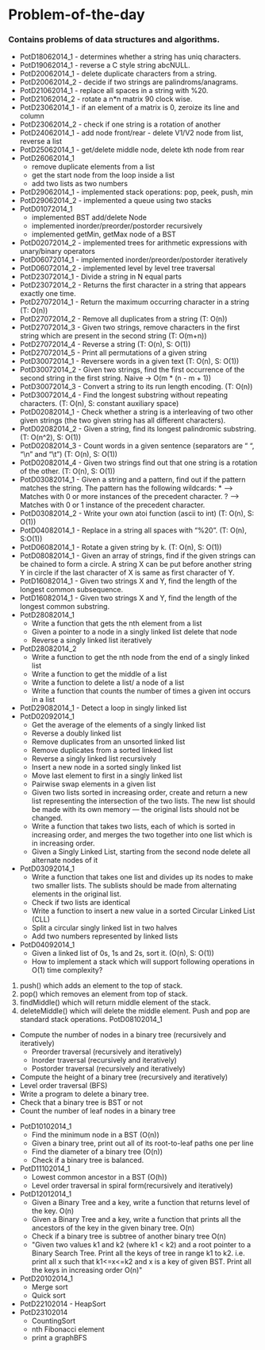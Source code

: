 Problem-of-the-day
==================

### Contains problems of data structures and algorithms.


- PotD18062014_1 - determines whether a string has uniq characters.
- PotD19062014_1 - reverse a C style string abcNULL.
- PotD20062014_1 - delete duplicate characters from a string.
- PotD20062014_2 - decide if two strings are palindroms/anagrams.
- PotD21062014_1 - replace all spaces in a string with %20.
- PotD21062014_2 - rotate a n*n matrix 90 clock wise.
- PotD23062014_1 - if an element of a matrix is 0, zeroize its line and column
- PotD23062014_2 - check if one string is a rotation of another
- PotD24062014_1 - add node front/rear
                 - delete V1/V2 node from list, reverse a list
- PotD25062014_1 - get/delete middle node, delete kth node from rear
- PotD26062014_1
  * remove duplicate elements from a list
  * get the start node from the loop inside a list
  * add two lists as two numbers
- PotD29062014_1 - implemented stack operations: pop, peek, push, min
- PotD29062014_2 - implemented a queue using two stacks
- PotD01072014_1
  * implemented BST add/delete Node 
  * implemented inorder/preorder/postorder recursively
  * implemented getMin, getMax node of a BST
- PotD02072014_2 - implemented trees for arithmetic expressions with unary/binary operators
- PotD06072014_1 - implemented inorder/preorder/postorder iteratively
- PotD06072014_2 - implemented level by level tree traversal
- PotD23072014_1 - Divide a string in N equal parts
- PotD23072014_2 - Returns the first character in a string that appears exactly one time.
- PotD27072014_1 - Return the maximum occurring character in a string (T: O(n))
- PotD27072014_2 - Remove all duplicates from a string (T: O(n))
- PotD27072014_3 - Given two strings, remove characters in the first string which are present in the second string (T: O(m+n))
- PotD27072014_4 - Reverse a string (T: O(n), S: O(1))
- PotD27072014_5 - Print all permutations of a given string
- PotD30072014_1 - Reversere words in a given text (T: O(n), S: O(1))
- PotD30072014_2 - Given two strings, find the first occurrence of the second string in the first string. Naive -> O(m * (n - m + 1))
- PotD30072014_3 - Convert a string to its run length encoding. (T: O(n))
- PotD30072014_4 - Find the longest substring without repeating characters. (T: O(n), S: constant auxiliary space)
- PotD02082014_1 - Check whether a string is a interleaving of two other given strings (the two given string has all different characters).
- PotD02082014_2 - Given a string, find its longest palindromic substring. (T: O(n^2), S: O(1))
- PotD02082014_3 - Count words in a given sentence (separators are “ “, “\n” and “\t”) (T: O(n), S: O(1))
- PotD02082014_4 - Given two strings find out that one string is a rotation of the other. (T: O(n), S: O(1))
- PotD03082014_1 - Given a string and a pattern, find out if the pattern matches the string. The pattern has the following 		 wildcards: * --> Matches with 0 or more instances of the precedent character. ? --> Matches with 0 or 1 			 instance of the precedent character.
- PotD03082014_2 - Write your own atoi function (ascii to int) (T: O(n), S: O(1))
- PotD04082014_1 - Replace in a string all spaces with “%20”. (T: O(n), S:O(1))
- PotD06082014_1 - Rotate a given string by k. (T: O(n), S: O(1))
- PotD08082014_1 - Given an array of strings, find if the given strings can be chained to form a circle. A string X can be put before another string Y in circle if the last character of X is same as first character of Y.
- PotD16082014_1 - Given two strings X and Y, find the length of the longest common subsequence.
- PotD16082014_1 - Given two strings X and Y, find the length of the longest common substring.
- PotD28082014_1
  * Write a function that gets the nth element from a list
  * Given a pointer to a node in a singly linked list delete that node
  * Reverse a singly linked list iteratively
- PotD28082014_2
  * Write a function to get the nth node from the end of a singly linked list
  * Write a function to get the middle of a list
  * Write a function to delete a list/ a node of a list
  *  Write a function that counts the number of times a given int occurs in a list
- PotD29082014_1 - Detect a loop in singly linked list
- PotD02092014_1
  * Get the average of the elements of a singly linked list
  * Reverse a doubly linked list
  * Remove duplicates from an unsorted linked list
  * Remove duplicates from a sorted linked list
  * Reverse a singly linked list recursively
  * Insert a new node in a sorted singly linked list
  * Move last element to first in a singly linked list
  * Pairwise swap elements in a given list
  * Given two lists sorted in increasing order, create and return a new list representing the intersection of the two lists. The new list should be made with its own memory — the original lists should not be changed.
  * Write a function that takes two lists, each of which is sorted in increasing order, and merges the two together into one list which is in increasing order.
  * Given a Singly Linked List, starting from the second node delete all alternate nodes of it
- PotD03092014_1
  * Write a function that takes one list and divides up its nodes to make two smaller lists. The sublists should be made from alternating elements in the original list.
  * Check if two lists are identical
  * Write a function to insert a new value in a sorted Circular Linked List (CLL)
  * Split a circular singly linked list in two halves
  * Add two numbers represented by linked lists
- PotD04092014_1
  * Given a linked list of 0s, 1s and 2s, sort it. (O(n), S: O(1))
  * How to implement a stack which will support following operations in O(1) time complexity?
1)  push() which adds an element to the top of stack.
2)  pop()  which removes an element from top of stack.
3)  findMiddle() which will return middle element of the stack.
4)  deleteMiddle() which will delete the middle element.
Push and pop are standard stack operations. 
PotD08102014_1
  * Compute the number of nodes in a binary tree (recursively and iteratively)
    * Preorder traversal (recursively and iteratively)
    * Inorder traversal (recursively and iteratively)
    * Postorder traversal (recursively and iteratively)
  * Compute the height of a binary tree (recursively and iteratively)
  * Level order traversal (BFS)
  * Write a program to delete a binary tree.
  * Check that a binary tree is BST or not
  * Count the number of leaf nodes in a binary tree
- PotD10102014_1
  * Find the minimum node in a BST (O(n))
  * Given a binary tree, print out all of its root-to-leaf paths one per line
  * Find the diameter of a binary tree (O(n))
  * Check if a binary tree is balanced.
- PotD11102014_1
  * Lowest common ancestor in a BST (O(h))
  * Level order traversal in spiral form(recursively and iteratively)
- PotD12012014_1
  * Given a Binary Tree  and a key, write a function that returns level of the key.   O(n)
  * Given a Binary Tree and a key, write a function that prints all the ancestors of the key in the given binary tree. O(n)
  * Check if a binary tree is subtree of another binary tree O(n)
  * "Given two values k1 and k2 (where k1 < k2) and a root pointer to a Binary Search Tree. Print all the keys of tree in range k1 to k2.  i.e. print all x such that k1<=x<=k2 and x is a key of given BST. Print  all the keys in increasing order O(n)"
- PotD20102014_1
  * Merge sort
  * Quick sort
- PotD22102014 - HeapSort
- PotD23102014
  * CountingSort
  * nth Fibonacci element
  * print a graphBFS
